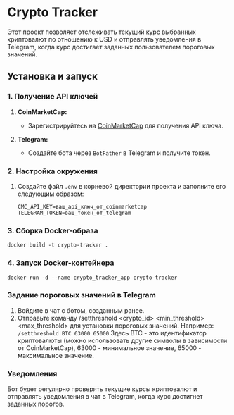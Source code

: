 # Crypto Tracker

Этот проект позволяет отслеживать текущий курс выбранных криптовалют по отношению к USD и отправлять уведомления в
Telegram, когда курс достигает заданных пользователем пороговых значений.

## Установка и запуск

### 1. Получение API ключей

1. **CoinMarketCap:**
    - Зарегистрируйтесь на [CoinMarketCap](https://coinmarketcap.com/) для получения API ключа.

2. **Telegram:**
    - Создайте бота через `BotFather` в Telegram и получите токен.

### 2. Настройка окружения

1. Создайте файл `.env` в корневой директории проекта и заполните его следующим образом:
   ```plaintext
   CMC_API_KEY=ваш_api_ключ_от_coinmarketcap
   TELEGRAM_TOKEN=ваш_токен_от_telegram

### 3. Сборка Docker-образа

`docker build -t crypto-tracker .`

### 4. Запуск Docker-контейнера

`docker run -d --name crypto_tracker_app crypto-tracker`

### Задание пороговых значений в Telegram

1. Войдите в чат с ботом, созданным ранее.
2. Отправьте команду /setthreshold <crypto_id> <min_threshold> <max_threshold> для установки пороговых значений. Например:
`/setthreshold BTC 63000 65000`
Здесь BTC - это идентификатор криптовалюты (можно использовать другие символы в зависимости от CoinMarketCap), 63000 - минимальное значение, 65000 - максимальное значение.

### Уведомления
Бот будет регулярно проверять текущие курсы криптовалют и отправлять уведомления в чат в Telegram, когда курс достигнет заданных порогов.